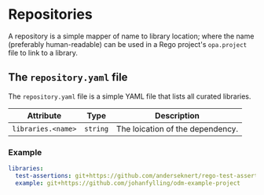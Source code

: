 # Repositories

A repository is a simple mapper of name to library location; 
where the name (preferably human-readable) can be used in a Rego project's `opa.project` file to link to a library.

## The `repository.yaml` file

The `repository.yaml` file is a simple YAML file that lists all curated libraries.

| Attribute          | Type     | Description                      |
|--------------------|----------|----------------------------------|
| `libraries.<name>` | `string` | The loication of the dependency. |

### Example

```yaml
libraries:
  test-assertions: git+https://github.com/anderseknert/rego-test-assertions
  example: git+https://github.com/johanfylling/odm-example-project
```